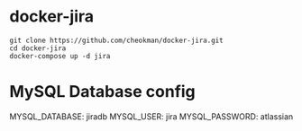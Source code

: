 # docker-jira
```
git clone https://github.com/cheokman/docker-jira.git
cd docker-jira
docker-compose up -d jira
```

# MySQL Database config
MYSQL_DATABASE: jiradb
MYSQL_USER: jira
MYSQL_PASSWORD: atlassian